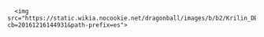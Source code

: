       <img src="https://static.wikia.nocookie.net/dragonball/images/b/b2/Krilin_DB_Artwork.png/revision/latest?cb=20161216144931&path-prefix=es">

	
